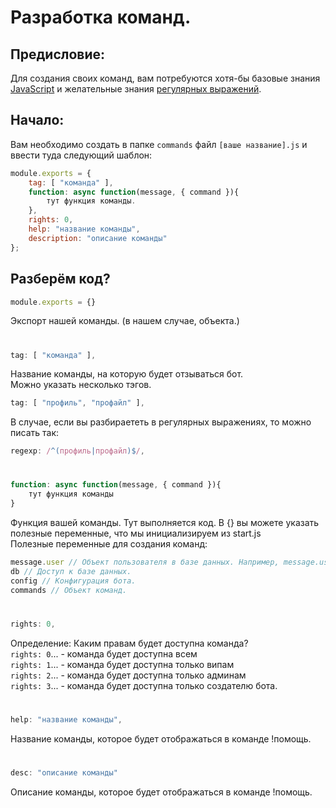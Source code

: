 # Разработка команд.

## Предисловие:
Для создания своих команд, вам потребуются хотя-бы базовые знания [JavaScript](https://learn.javascript.ru) и желательные знания [регулярных выражений](https://learn.javascript.ru/regular-expressions). 

## Начало:
Вам необходимо создать в папке ```commands``` файл ```[ваше название].js``` и ввести туда следующий шаблон:
```js
module.exports = {
    tag: [ "команда" ],
    function: async function(message, { command }){
        тут функция команды.
    },
    rights: 0,
    help: "название команды",
    description: "описание команды"
};
```

## Разберём код?

```js
module.exports = {}
```
Экспорт нашей команды. (в нашем случае, объекта.)
#
```js
tag: [ "команда" ],
```
Название команды, на которую будет отзываться бот. </br>
Можно указать несколько тэгов.
```js
tag: [ "профиль", "профайл" ],
```
В случае, если вы разбираететь в регулярных выражениях, то можно писать так:
```js
regexp: /^(профиль|профайл)$/,
```
#
```js
function: async function(message, { command }){
    тут функция команды
}
```
Функция вашей команды. Тут выполняется код. В {} вы можете указать полезные переменные, что мы инициализируем из start.js <br>
Полезные переменные для создания команд:
```js
message.user // Объект пользователя в базе данных. Например, message.user.id содержит ID пользователя, или message.user.nick содержит никнейм пользователя. Инициализируется без надобности вводить в объект.
db // Доступ к базе данных.
config // Конфигурация бота.
commands // Объект команд.
```
#
```js
rights: 0,
```
Определение: Каким правам будет доступна команда?<br>
```rights: 0```... - команда будет доступна всем<br>
```rights: 1```... - команда будет доступна только випам<br>
```rights: 2```... - команда будет доступна только админам<br>
```rights: 3```... - команда будет доступна только создателю бота.
#
```js
help: "название команды",
```
Название команды, которое будет отображаться в команде !помощь.
#
```js
desc: "описание команды"
```
Описание команды, которое будет отображаться в команде !помощь.
